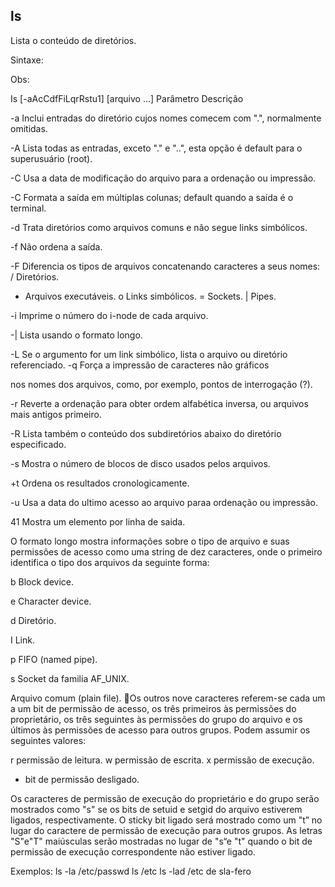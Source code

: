 ## ls

Lista o conteúdo de diretórios.

Sintaxe:

Obs:

Is [-aAcCdfFiLqrRstu1] [arquivo ...]
Parâmetro Descrição

 

-a Inclui entradas do diretório cujos nomes
comecem com ".", normalmente omitidas.

-A Lista todas as entradas, exceto "." e "..", esta
opção é default para o superusuário (root).

-C Usa a data de modificação do arquivo para a
ordenação ou impressão.

-C Formata a saída em múltiplas colunas; default
quando a saída é o terminal.

-d Trata diretórios como arquivos comuns e não
segue links simbólicos.

-f Não ordena a saída.

-F Diferencia os tipos de arquivos concatenando
caracteres a seus nomes:
/ Diretórios.
+ Arquivos executáveis.
o Links simbólicos.
= Sockets.
| Pipes.

-i Imprime o número do i-node de cada arquivo.

-| Lista usando o formato longo.

-L Se o argumento for um link simbólico, lista o
arquivo ou diretório referenciado.
-q Força a impressão de caracteres não gráficos

nos nomes dos arquivos, como, por exemplo,
pontos de interrogação (?).

-r Reverte a ordenação para obter ordem alfabética
inversa, ou arquivos mais antigos primeiro.

-R Lista também o conteúdo dos subdiretórios
abaixo do diretório especificado.

-s Mostra o número de blocos de disco usados
pelos arquivos.

+t Ordena os resultados cronologicamente.

-u Usa a data do ultimo acesso ao arquivo paraa
ordenação ou impressão.

41 Mostra um elemento por linha de saida.

O formato longo mostra informações sobre o tipo de arquivo
e suas permissões de acesso como uma string de dez
caracteres, onde o primeiro identifica o tipo dos arquivos da
seguinte forma:

b Block device.

e Character device.

d Diretório.

I Link.

p FIFO (named pipe).

s Socket da familia AF_UNIX.

Arquivo comum (plain file).
Os outros nove caracteres referem-se cada um a um bit de
permissão de acesso, os três primeiros às permissões do
proprietário, os três seguintes às permissões do grupo do
arquivo e os últimos às permissões de acesso para outros
grupos. Podem assumir os seguintes valores:

r permissão de leitura.
w permissão de escrita.
x permissão de execução.

- bit de permissão desligado.

Os caracteres de permissão de execução do proprietário e
do grupo serão mostrados como "s" se os bits de setuid e
setgid do arquivo estiverem ligados, respectivamente. O
sticky bit ligado será mostrado como um "t” no lugar do
caractere de permissão de execução para outros grupos. As
letras "S"e"T" maiúsculas serão mostradas no lugar de "s“e
"t" quando o bit de permissão de execução correspondente
não estiver ligado.

Exemplos:
ls -la /etc/passwd ls /etc
ls -lad /etc de sla-fero


